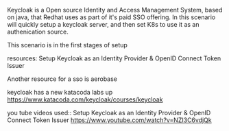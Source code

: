 
Keycloak is a Open source Identity and Access Management System, based on java, that Redhat uses as part of it's paid SSO offering.
In this scenario will quickly setup a keycloak server, and then set K8s to use it as an authenication source.


This scenario is in the first stages of setup



resources:
Setup Keycloak as an Identity Provider & OpenID Connect Token Issuer

Another resource for a sso is aerobase


keycloak has a new katacoda labs up
https://www.katacoda.com/keycloak/courses/keycloak

you tube videos used::
Setup Keycloak as an Identity Provider & OpenID Connect Token Issuer
https://www.youtube.com/watch?v=NZI3C6vdjQk